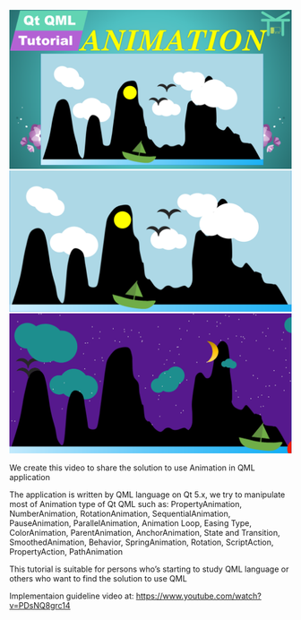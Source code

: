 ![picture](https://github.com/KhoaTranProgrammer/QMLAnimation/blob/master/cover.png)
![picture](https://github.com/KhoaTranProgrammer/QMLAnimation/blob/master/day.png)
![picture](https://github.com/KhoaTranProgrammer/QMLAnimation/blob/master/night.png)

We create this video to share the solution to use Animation in QML application

The application is written by QML language on Qt 5.x, we try to manipulate most of Animation type of Qt QML such as:
PropertyAnimation, NumberAnimation, RotationAnimation, SequentialAnimation, PauseAnimation, ParallelAnimation, Animation Loop, Easing Type, ColorAnimation, ParentAnimation, AnchorAnimation, State and Transition, SmoothedAnimation, Behavior, SpringAnimation, Rotation, ScriptAction, PropertyAction, PathAnimation

This tutorial is suitable for persons who’s starting to study QML language or others who want to find the solution to use QML

Implementaion guideline video at:
https://www.youtube.com/watch?v=PDsNQ8grc14
